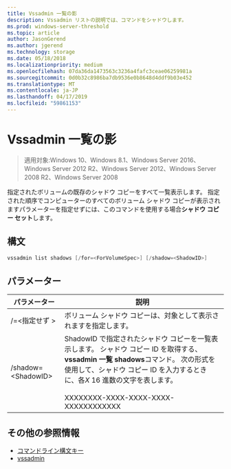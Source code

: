 ```yaml
---
title: Vssadmin 一覧の影
description: Vssadmin リストの説明では、コマンドをシャドウします。
ms.prod: windows-server-threshold
ms.topic: article
author: JasonGerend
ms.author: jgerend
ms.technology: storage
ms.date: 05/18/2018
ms.localizationpriority: medium
ms.openlocfilehash: 07da36da1473563c3236a4fafc3ceae06259981a
ms.sourcegitcommit: 0d0b32c8986ba7db9536e0b8648d4ddf9b03e452
ms.translationtype: MT
ms.contentlocale: ja-JP
ms.lasthandoff: 04/17/2019
ms.locfileid: "59861153"
---
```

# <a name="vssadmin-list-shadows"></a>Vssadmin 一覧の影

>適用対象:Windows 10、Windows 8.1、Windows Server 2016、Windows Server 2012 R2、Windows Server 2012、Windows Server 2008 R2、Windows Server 2008

指定されたボリュームの既存のシャドウ コピーをすべて一覧表示します。 指定された順序でコンピューターのすべてのボリューム シャドウ コピーが表示されますパラメーターを指定せずには、このコマンドを使用する場合**シャドウ コピー セット**します。

## <a name="syntax"></a>構文

```PowerShell
vssadmin list shadows [/for=<ForVolumeSpec>] [/shadow=<ShadowID>]
```

## <a name="parameters"></a>パラメーター

|パラメーター|説明|
|---|---|
|/=\<指定せず >|ボリューム シャドウ コピーは、対象として表示されますを指定します。|
|/shadow=\<ShadowID>|ShadowID で指定されたシャドウ コピーを一覧表示します。 シャドウ コピー ID を取得する、 **vssadmin 一覧 shadows**コマンド。 次の形式を使用して、シャドウ コピー ID を入力するときに、各*X* 16 進数の文字を表します。<br><br>XXXXXXXX-XXXX-XXXX-XXXX-XXXXXXXXXXXX|

## <a name="additional-references"></a>その他の参照情報

* [コマンドライン構文キー](https://docs.microsoft.com/previous-versions/windows/it-pro/windows-server-2012-r2-and-2012/cc771080(v%3dws.11))
* [vssadmin](vssadmin.md)